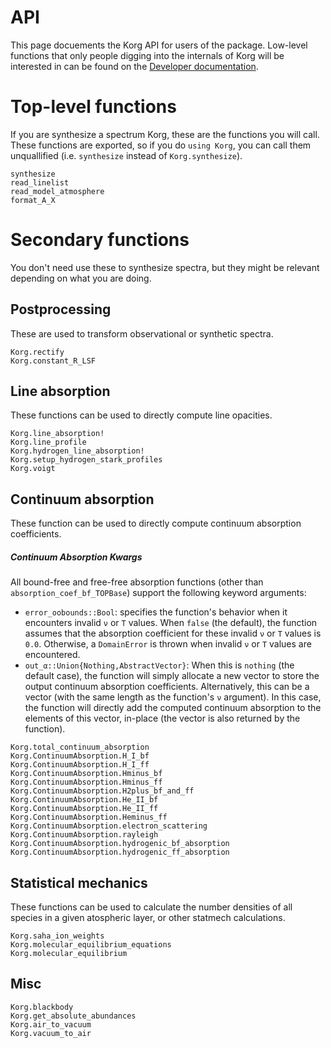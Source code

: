 # API

This page docuements the Korg API for users of the package. Low-level functions that only people 
digging into the internals of Korg will be interested in can be found on the 
[Developer documentation](@ref).

# Top-level functions
If you are synthesize a spectrum Korg, these are the functions you will call.  
These functions are exported, so if you do `using Korg`, you can call them unquallified (i.e.
`synthesize` instead of `Korg.synthesize`).  

```@docs
synthesize
read_linelist
read_model_atmosphere
format_A_X
```

# Secondary functions
You don't need use these to synthesize spectra, but they might be relevant depending on what you are 
doing.

## Postprocessing
These are used to transform observational or synthetic spectra.

```@docs
Korg.rectify
Korg.constant_R_LSF
```

## Line absorption 
These functions can be used to directly compute line opacities. 

```@docs
Korg.line_absorption!
Korg.line_profile
Korg.hydrogen_line_absorption!
Korg.setup_hydrogen_stark_profiles
Korg.voigt
```

## Continuum absorption
These function can be used to directly compute continuum absorption coefficients.

##### Continuum Absorption Kwargs

All bound-free and free-free absorption functions (other than `absorption_coef_bf_TOPBase`) support
the following keyword arguments:

- `error_oobounds::Bool`: specifies the function's behavior when it encounters invalid `ν` or `T`
  values. When `false` (the default), the function assumes that the absorption coefficient for
  these invalid `ν` or `T` values is `0.0`. Otherwise, a `DomainError` is thrown when invalid `ν`
  or `T` values are encountered.
- `out_α::Union{Nothing,AbstractVector}`: When this is `nothing` (the default case), the function
  will simply allocate a new vector to store the output continuum absorption coefficients.
  Alternatively, this can be a vector (with the same length as the function's `ν` argument). In
  this case, the function will directly add the computed continuum absorption to the elements of
  this vector, in-place (the vector is also returned by the function).

```@docs
Korg.total_continuum_absorption
Korg.ContinuumAbsorption.H_I_bf
Korg.ContinuumAbsorption.H_I_ff
Korg.ContinuumAbsorption.Hminus_bf
Korg.ContinuumAbsorption.Hminus_ff
Korg.ContinuumAbsorption.H2plus_bf_and_ff
Korg.ContinuumAbsorption.He_II_bf
Korg.ContinuumAbsorption.He_II_ff
Korg.ContinuumAbsorption.Heminus_ff
Korg.ContinuumAbsorption.electron_scattering
Korg.ContinuumAbsorption.rayleigh
Korg.ContinuumAbsorption.hydrogenic_bf_absorption
Korg.ContinuumAbsorption.hydrogenic_ff_absorption
```

## Statistical mechanics
These functions can be used to calculate the number densities of all species in a given atospheric 
layer, or other statmech calculations. 

```@docs
Korg.saha_ion_weights
Korg.molecular_equilibrium_equations
Korg.molecular_equilibrium
```

## Misc

```@docs
Korg.blackbody
Korg.get_absolute_abundances
Korg.air_to_vacuum
Korg.vacuum_to_air
```
